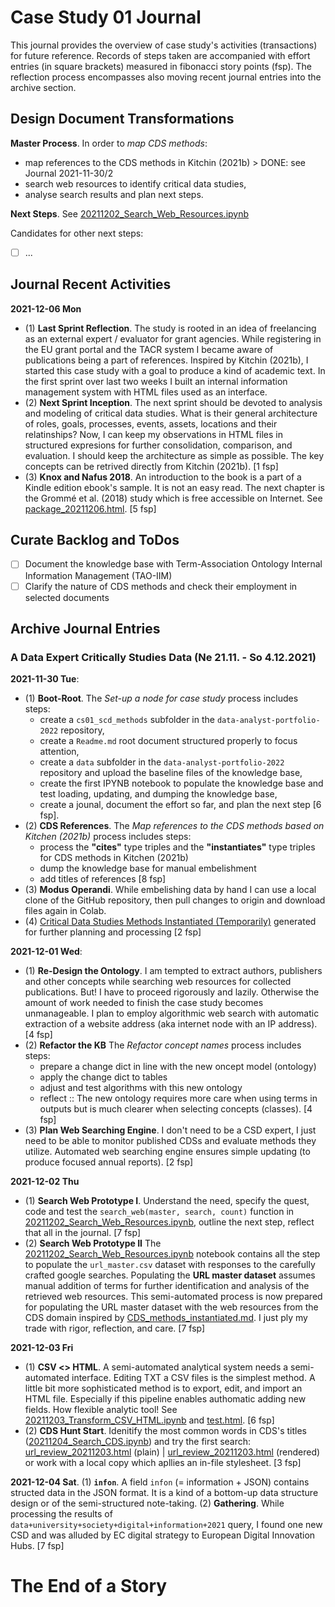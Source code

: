 # Case Study 01 Journal

This journal provides the overview of case study's activities (transactions) for future reference. Records of steps taken are accompanied with effort entries (in square brackets) measured in fibonacci story points (fsp). The reflection process encompasses also moving recent journal entries into the archive section.

## Design Document Transformations

**Master Process**. In order to *map CDS methods*:
- map references to the CDS methods in Kitchin (2021b) > DONE: see Journal 2021-11-30/2
- search web resources to identify critical data studies,
- analyse search results and plan next steps.

**Next Steps**. See [20211202_Search_Web_Resources.ipynb](https://github.com/lustraka/data-analyst-portfolio-project-2022/blob/main/cs01_cds_methods/20211202_Search_Web_Resources.ipynb)

Candidates for other next steps:
- [ ] ...

## Journal Recent Activities
**2021-12-06 Mon**
- (1) **Last Sprint Reflection**. The study is rooted in an idea of freelancing as an external expert / evaluator for grant agencies. While registering in the EU grant portal and the TACR system I became aware of publications being a part of references. Inspired by Kitchin (2021b), I started this case study with a goal to produce a kind of academic text. In the first sprint over last two weeks I built an internal information management system with HTML files used as an interface.
- (2) **Next Sprint Inception**. The next sprint should be devoted to analysis and modeling of critical data studies. What is their general architecture of roles, goals, processes, events, assets, locations and their relatinships? Now, I can keep my observations in HTML files in structured expresions for further consolidation, comparison, and evaluation. I should keep the architecture as simple as possible. The key concepts can be retrived directly from Kitchin (2021b). [1 fsp]
- (3) **Knox and Nafus 2018**. An introduction to the book is a part of a Kindle edition ebook's sample. It is not an easy read. The next chapter is the Grommé et al. (2018) study which is free accessible on Internet. See [package_20211206.html](https://htmlpreview.github.io/?https://github.com/lustraka/data-analyst-portfolio-project-2022/blob/main/data/cd_studies/package_20211206.html). [5 fsp]

## Curate Backlog and ToDos
- [ ] Document the knowledge base with Term-Association Ontology Internal Information Management (TAO-IIM)
- [ ] Clarify the nature of CDS methods and check their employment in selected documents

## Archive Journal Entries
### A Data Expert Critically Studies Data (Ne 21.11. - So 4.12.2021)

**2021-11-30 Tue**:
- (1) **Boot-Root**. The *Set-up a node for case study* process includes steps:
  - create a `cs01_scd_methods` subfolder in the `data-analyst-portfolio-2022` repository,
  - create a `Readme.md` root document structured properly to focus attention,
  - create a `data` subfolder in the `data-analyst-portfolio-2022` repository and upload the baseline files of the knowledge base,
  - create the first IPYNB notebook to populate the knowledge base and test loading, updating, and dumping the knowledge base,
  - create a jounal, document the effort so far, and plan the next step [6 fsp].
- (2) **CDS References**. The *Map references to the CDS methods based on Kitchen (2021b)* process includes steps:
  - process the **"cites"** type  triples and the **"instantiates"** type triples for CDS methods in Kitchen (2021b)
  - dump the knowledge base for manual embelishment
  - add titles of references [8 fsp]
- (3) **Modus Operandi**. While embelishing data by hand I can use a local clone of the GitHub repository, then pull changes to origin and download files again in Colab.
- (4) [Critical Data Studies Methods Instantiated (Temporarily)](CDS_methods_instantiated.md) generated for further planning and processing [2 fsp]


**2021-12-01 Wed**:
- (1) **Re-Design the Ontology**. I am tempted to extract authors, publishers and other concepts while searching web resources for collected publications. But! I have to proceed rigorously and lazily. Otherwise the amount of work needed to finish the case study becomes unmanageable. I plan to employ algorithmic web search with automatic extraction of a website address (aka internet node with an IP address). [4 fsp]
- (2) **Refactor the KB** The *Refactor concept names* process includes steps:
  - prepare a change dict in line with the new oncept model (ontology)
  - apply the change dict to tables
  - adjust and test algorithms with this new ontology
  - reflect :: The new ontology requires more care when using terms in outputs but is much clearer when selecting concepts (classes). [4 fsp]
- (3) **Plan Web Searching Engine**. I don't need to be a CSD expert, I just need to be able to monitor published CDSs and evaluate methods they utilize. Automated web searching engine ensures simple updating (to produce focused annual reports). [2 fsp]


**2021-12-02 Thu**
- (1) **Search Web Prototype I**. Understand the need, specify the quest, code and test the `search_web(master, search, count)` function in [20211202_Search_Web_Resources.ipynb](https://github.com/lustraka/data-analyst-portfolio-project-2022/blob/main/cs01_cds_methods/20211202_Search_Web_Resources.ipynb), outline the next step, reflect that all in the journal. [7 fsp]
- (2) **Search Web Prototype II** The [20211202_Search_Web_Resources.ipynb](https://github.com/lustraka/data-analyst-portfolio-project-2022/blob/main/cs01_cds_methods/20211202_Search_Web_Resources.ipynb) notebook contains all the step to populate the `url_master.csv` dataset with responses to the carefully crafted google searches. Populating the **URL master dataset** assumes manual addition of terms for further identification and analysis of the retrieved web resources. This semi-automated process is now prepared for populating the URL master dataset with the web resources from the CDS domain inspired by [CDS_methods_instantiated.md](https://github.com/lustraka/data-analyst-portfolio-project-2022/blob/main/cs01_cds_methods/CDS_methods_instantiated.md). I just ply my trade with rigor, reflection, and care. [7 fsp]

**2021-12-03 Fri**
- (1) **CSV <> HTML**. A semi-automated analytical system needs a semi-automated interface. Editing TXT a CSV files is the simplest method. A little bit more sophisticated method is to export, edit, and import an HTML file. Especially if this pipeline enables authomatic adding new fields. How flexible analytic tool! See [20211203_Transform_CSV_HTML.ipynb](20211203_Transform_CSV_HTML.ipynb) and [test.html](https://htmlpreview.github.io/?https://github.com/lustraka/data-analyst-portfolio-project-2022/blob/main/data/web_searches/test.html). [6 fsp]
- (2) **CDS Hunt Start**. Idenitify the most common words in CDS's titles ([20211204_Search_CDS.ipynb](20211204_Search_CDS.ipynb)) and try the first search: [url_review_20211203.html](https://github.com/lustraka/data-analyst-portfolio-project-2022/blob/main/data/web_searches/url_review_20211203.html) (plain) | [url_review_20211203.html](https://htmlpreview.github.io/?https://github.com/lustraka/data-analyst-portfolio-project-2022/blob/main/data/web_searches/url_review_20211203.html) (rendered) or work with a local copy which apllies an in-file stylesheet. [3 fsp]

**2021-12-04 Sat**. (1) **`infon`**. A field `infon` (= information + JSON) contains structed data in the JSON format. It is a kind of a bottom-up data structure design or of the semi-structured note-taking. (2) **Gathering**. While processing the results of `data+university+society+digital+information+2021` query, I found one new CSD and was alluded by EC digital strategy to European Digital Innovation Hubs. [7 fsp]

# The End of a Story
